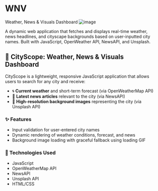 # WNV
Weather, News &amp; Visuals Dashboard
![image](https://github.com/user-attachments/assets/0bae6a04-d97e-47a9-87d6-7c6eaacc94d1)


A dynamic web application that fetches and displays real-time weather, news headlines, and cityscape backgrounds based on user-inputted city names. Built with JavaScript, OpenWeather API, NewsAPI, and Unsplash.

## 🌆 CityScope: Weather, News & Visuals Dashboard

CityScope is a lightweight, responsive JavaScript application that allows users to search for any city and receive:

- 🌀 **Current weather** and short-term forecast (via OpenWeatherMap API)
- 📰 **Latest news articles** relevant to the city (via NewsAPI)
- 🌇 **High-resolution background images** representing the city (via Unsplash API)


### ✨ Features
- Input validation for user-entered city names
- Dynamic rendering of weather conditions, forecast, and news
- Background image loading with graceful fallback using loading GIF

### 🔧 Technologies Used
- JavaScript
- OpenWeatherMap API
- NewsAPI
- Unsplash API
- HTML/CSS

